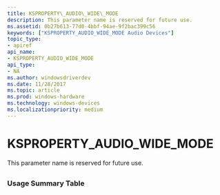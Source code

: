 ```yaml
---
title: KSPROPERTY\_AUDIO\_WIDE\_MODE
description: This parameter name is reserved for future use.
ms.assetid: 0b27b613-77d0-4bbf-94ae-9f2bac399c56
keywords: ["KSPROPERTY_AUDIO_WIDE_MODE Audio Devices"]
topic_type:
- apiref
api_name:
- KSPROPERTY_AUDIO_WIDE_MODE
api_type:
- NA
ms.author: windowsdriverdev
ms.date: 11/28/2017
ms.topic: article
ms.prod: windows-hardware
ms.technology: windows-devices
ms.localizationpriority: medium
---
```


# KSPROPERTY\_AUDIO\_WIDE\_MODE


This parameter name is reserved for future use.

## <span id="ddk_ksproperty_audio_wide_mode_ks"></span><span id="DDK_KSPROPERTY_AUDIO_WIDE_MODE_KS"></span>


### <span id="Usage_Summary_Table"></span><span id="usage_summary_table"></span><span id="USAGE_SUMMARY_TABLE"></span>Usage Summary Table

 

 





